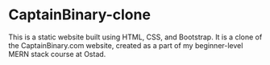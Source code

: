 # CaptainBinary-clone
This is a static website built using HTML, CSS, and Bootstrap. It is a clone of the CaptainBinary.com website, created as a part of my beginner-level MERN stack course at Ostad.
